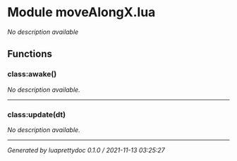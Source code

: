 # Module moveAlongX.lua
_No description available_

## Functions

### class:awake()

_No description available._

---

### class:update(dt)

_No description available._

---

_Generated by luaprettydoc 0.1.0 / 2021-11-13 03:25:27_
